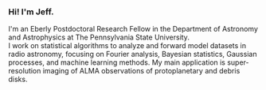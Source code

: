 ### Hi! I'm Jeff.

I'm an Eberly Postdoctoral Research Fellow in the Department of Astronomy and Astrophysics at The Pennsylvania State University.  
I work on statistical algorithms to analyze and forward model datasets in radio astronomy, focusing on Fourier analysis, Bayesian statistics, Gaussian processes, and machine learning methods. My main application is super-resolution imaging of ALMA observations of protoplanetary and debris disks.
